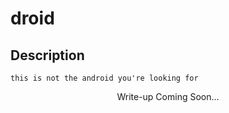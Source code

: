 # droid

## Description
```
this is not the android you're looking for
```

<p align="center">
    Write-up Coming Soon...
</p>